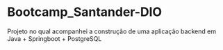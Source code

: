 # Bootcamp_Santander-DIO
Projeto no qual acompanhei a construção de uma aplicação backend em Java + Springboot + PostgreSQL
